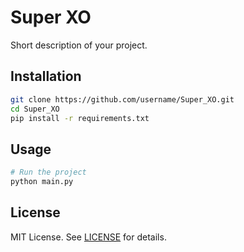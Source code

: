 # Super XO

Short description of your project.

## Installation

```bash
git clone https://github.com/username/Super_XO.git
cd Super_XO
pip install -r requirements.txt
```

## Usage

```bash
# Run the project
python main.py
```

## License

MIT License. See [LICENSE](LICENSE) for details.